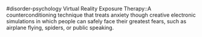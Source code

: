 #disorder-psychology 
Virtual Reality Exposure Therapy::A counterconditioning technique that treats anxiety though creative electronic simulations in which people can safely face their greatest fears, such as airplane flying, spiders, or public speaking. 